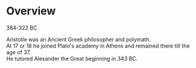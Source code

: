 # Overview

384-322 BC

Aristotle was an Ancient Greek philosopher and polymath.  
At 17 or 18 he joined Plato's academy in Athens and remained there till the age of 37.  
He tutored Alexander the Great beginning in 343 BC.  